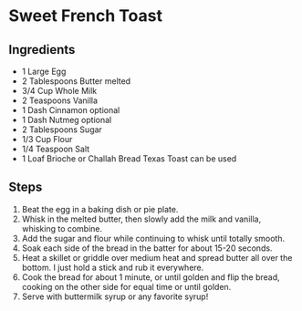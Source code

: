 # Sweet French Toast

## Ingredients
* 1 Large Egg
* 2 Tablespoons Butter melted
* 3/4 Cup Whole Milk
* 2 Teaspoons Vanilla
* 1 Dash Cinnamon optional
* 1 Dash Nutmeg optional
* 2 Tablespoons Sugar
* 1/3 Cup Flour
* 1/4 Teaspoon Salt
* 1 Loaf Brioche or Challah Bread Texas Toast can be used

## Steps
1. Beat the egg in a baking dish or pie plate.
2. Whisk in the melted butter, then slowly add the milk and vanilla, whisking to combine.
3. Add the sugar and flour while continuing to whisk until totally smooth.
4. Soak each side of the bread in the batter for about 15-20 seconds.
5. Heat a skillet or griddle over medium heat and spread butter all over the bottom. I just hold a stick and rub it everywhere.
6. Cook the bread for about 1 minute, or until golden and flip the bread, cooking on the other side for equal time or until golden.
7. Serve with buttermilk syrup or any favorite syrup!
